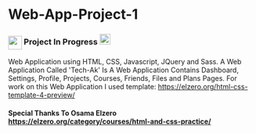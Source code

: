 # Web-App-Project-1
### <img src="https://emojis.slackmojis.com/emojis/images/1471045839/793/computerrage.gif?1471045839" align="center" width="28"/> Project In Progress <img src="https://media2.giphy.com/media/QssGEmpkyEOhBCb7e1/giphy.gif?cid=ecf05e47a0n3gi1bfqntqmob8g9aid1oyj2wr3ds3mg700bl&rid=giphy.gif" width ="22">

Web Application using HTML, CSS, Javascript, JQuery and Sass.
A Web Application Called 'Tech-Ak' Is A Web Application Contains Dashboard, Settings, Profile, Projects, Courses, Friends, Files and Plans Pages.
For work on this Web Application I used template: https://elzero.org/html-css-template-4-preview/

#### Special Thanks To Osama Elzero https://elzero.org/category/courses/html-and-css-practice/

